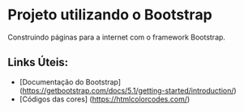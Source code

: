 # Projeto utilizando o Bootstrap
Construindo páginas para a internet com o framework Bootstrap.

## Links Úteis:
 - [Documentação do Bootstrap] (https://getbootstrap.com/docs/5.1/getting-started/introduction/)
 - [Códigos das cores] (https://htmlcolorcodes.com/)

